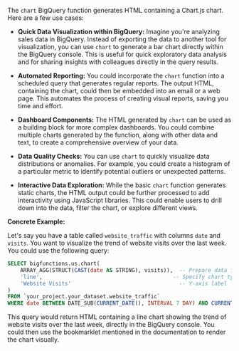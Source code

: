 The `chart` BigQuery function generates HTML containing a Chart.js chart.  Here are a few use cases:

* **Quick Data Visualization within BigQuery:**  Imagine you're analyzing sales data in BigQuery.  Instead of exporting the data to another tool for visualization, you can use `chart` to generate a bar chart directly within the BigQuery console. This is useful for quick exploratory data analysis and for sharing insights with colleagues directly in the query results.

* **Automated Reporting:** You could incorporate the `chart` function into a scheduled query that generates regular reports. The output HTML, containing the chart, could then be embedded into an email or a web page. This automates the process of creating visual reports, saving you time and effort.

* **Dashboard Components:** The HTML generated by `chart` can be used as a building block for more complex dashboards.  You could combine multiple charts generated by the function, along with other data and text, to create a comprehensive overview of your data.

* **Data Quality Checks:** You can use `chart` to quickly visualize data distributions or anomalies. For example, you could create a histogram of a particular metric to identify potential outliers or unexpected patterns.

* **Interactive Data Exploration:** While the basic `chart` function generates static charts, the HTML output could be further processed to add interactivity using JavaScript libraries. This could enable users to drill down into the data, filter the chart, or explore different views.

**Concrete Example:**

Let's say you have a table called `website_traffic` with columns `date` and `visits`. You want to visualize the trend of website visits over the last week. You could use the following query:

```sql
SELECT bigfunctions.us.chart(
    ARRAY_AGG(STRUCT(CAST(date AS STRING), visits)),  -- Prepare data for the chart function
    'line',                                         -- Specify chart type
    'Website Visits'                                  -- Y-axis label
)
FROM `your_project.your_dataset.website_traffic`
WHERE date BETWEEN DATE_SUB(CURRENT_DATE(), INTERVAL 7 DAY) AND CURRENT_DATE()
```

This query would return HTML containing a line chart showing the trend of website visits over the last week, directly in the BigQuery console. You could then use the bookmarklet mentioned in the documentation to render the chart visually.
